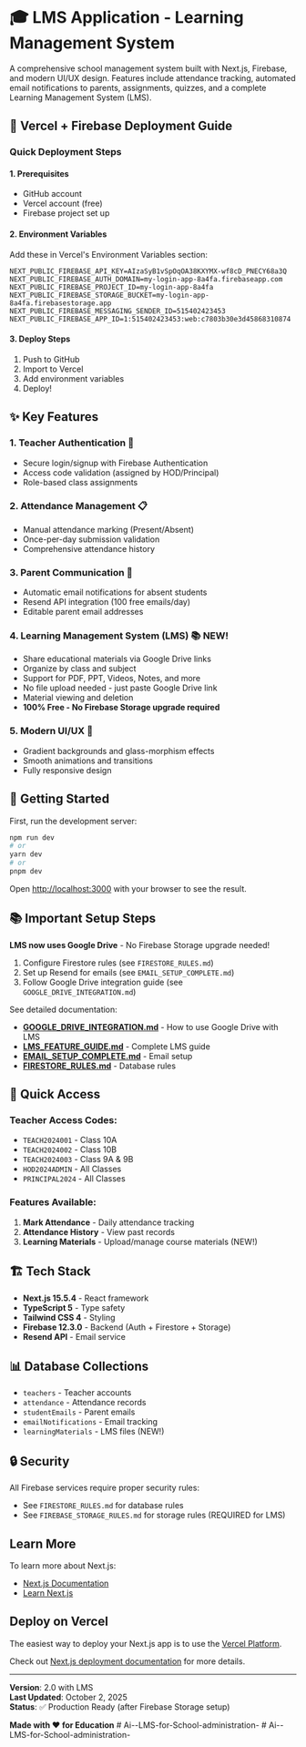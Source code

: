# 🎓 LMS Application - Learning Management System

A comprehensive school management system built with Next.js, Firebase, and modern UI/UX design. Features include attendance tracking, automated email notifications to parents, assignments, quizzes, and a complete Learning Management System (LMS).

## 🚀 **Vercel + Firebase Deployment Guide**

### **Quick Deployment Steps**

#### **1. Prerequisites**
- GitHub account
- Vercel account (free)
- Firebase project set up

#### **2. Environment Variables**
Add these in Vercel's Environment Variables section:

```env
NEXT_PUBLIC_FIREBASE_API_KEY=AIzaSyB1vSpOqOA38KXYMX-wf8cD_PNECY68a3Q
NEXT_PUBLIC_FIREBASE_AUTH_DOMAIN=my-login-app-8a4fa.firebaseapp.com
NEXT_PUBLIC_FIREBASE_PROJECT_ID=my-login-app-8a4fa
NEXT_PUBLIC_FIREBASE_STORAGE_BUCKET=my-login-app-8a4fa.firebasestorage.app
NEXT_PUBLIC_FIREBASE_MESSAGING_SENDER_ID=515402423453
NEXT_PUBLIC_FIREBASE_APP_ID=1:515402423453:web:c7803b30e3d45868310874
```

#### **3. Deploy Steps**
1. Push to GitHub
2. Import to Vercel
3. Add environment variables
4. Deploy!

## ✨ Key Features

### 1. **Teacher Authentication** 🔐
- Secure login/signup with Firebase Authentication
- Access code validation (assigned by HOD/Principal)
- Role-based class assignments

### 2. **Attendance Management** 📋
- Manual attendance marking (Present/Absent)
- Once-per-day submission validation
- Comprehensive attendance history

### 3. **Parent Communication** 📧
- Automatic email notifications for absent students
- Resend API integration (100 free emails/day)
- Editable parent email addresses

### 4. **Learning Management System (LMS)** 📚 **NEW!**
- Share educational materials via Google Drive links
- Organize by class and subject
- Support for PDF, PPT, Videos, Notes, and more
- No file upload needed - just paste Google Drive link
- Material viewing and deletion
- **100% Free - No Firebase Storage upgrade required**

### 5. **Modern UI/UX** 🎨
- Gradient backgrounds and glass-morphism effects
- Smooth animations and transitions
- Fully responsive design

## 🚀 Getting Started

First, run the development server:

```bash
npm run dev
# or
yarn dev
# or
pnpm dev
```

Open [http://localhost:3000](http://localhost:3000) with your browser to see the result.

## 📚 Important Setup Steps

**LMS now uses Google Drive** - No Firebase Storage upgrade needed!

1. Configure Firestore rules (see `FIRESTORE_RULES.md`)
2. Set up Resend for emails (see `EMAIL_SETUP_COMPLETE.md`)
3. Follow Google Drive integration guide (see `GOOGLE_DRIVE_INTEGRATION.md`)

See detailed documentation:
- **[GOOGLE_DRIVE_INTEGRATION.md](GOOGLE_DRIVE_INTEGRATION.md)** - How to use Google Drive with LMS
- **[LMS_FEATURE_GUIDE.md](LMS_FEATURE_GUIDE.md)** - Complete LMS guide
- **[EMAIL_SETUP_COMPLETE.md](EMAIL_SETUP_COMPLETE.md)** - Email setup
- **[FIRESTORE_RULES.md](FIRESTORE_RULES.md)** - Database rules

## 🎯 Quick Access

### Teacher Access Codes:
- `TEACH2024001` - Class 10A
- `TEACH2024002` - Class 10B  
- `TEACH2024003` - Class 9A & 9B
- `HOD2024ADMIN` - All Classes
- `PRINCIPAL2024` - All Classes

### Features Available:
1. **Mark Attendance** - Daily attendance tracking
2. **Attendance History** - View past records
3. **Learning Materials** - Upload/manage course materials (NEW!)

## 🏗️ Tech Stack

- **Next.js 15.5.4** - React framework
- **TypeScript 5** - Type safety
- **Tailwind CSS 4** - Styling
- **Firebase 12.3.0** - Backend (Auth + Firestore + Storage)
- **Resend API** - Email service

## 📊 Database Collections

- `teachers` - Teacher accounts
- `attendance` - Attendance records
- `studentEmails` - Parent emails
- `emailNotifications` - Email tracking
- `learningMaterials` - LMS files (NEW!)

## 🔒 Security

All Firebase services require proper security rules:
- See `FIRESTORE_RULES.md` for database rules
- See `FIREBASE_STORAGE_RULES.md` for storage rules (REQUIRED for LMS)

## Learn More

To learn more about Next.js:
- [Next.js Documentation](https://nextjs.org/docs)
- [Learn Next.js](https://nextjs.org/learn)

## Deploy on Vercel

The easiest way to deploy your Next.js app is to use the [Vercel Platform](https://vercel.com/new?utm_medium=default-template&filter=next.js&utm_source=create-next-app&utm_campaign=create-next-app-readme).

Check out [Next.js deployment documentation](https://nextjs.org/docs/app/building-your-application/deploying) for more details.

---

**Version**: 2.0 with LMS  
**Last Updated**: October 2, 2025  
**Status**: ✅ Production Ready (after Firebase Storage setup)

**Made with ❤️ for Education**
#   A i - - L M S - f o r - S c h o o l - a d m i n i s t r a t i o n - 
 
 #   A i - - L M S - f o r - S c h o o l - a d m i n i s t r a t i o n -  
 
